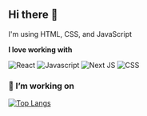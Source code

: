 ## Hi there 👋

I'm using HTML, CSS, and JavaScript

**I love working with**

<div display="flex">
  <img src="https://img.shields.io/badge/react-%2320232a.svg?style=for-the-badge&logo=react&logoColor=%2361DAFB" alt="React"/>
  <img src="https://img.shields.io/badge/javascript-%23007ACC.svg?style=for-the-badge&logo=javascript&logoColor=white" alt="Javascript"/>
  <img src="https://img.shields.io/badge/Next-black?style=for-the-badge&logo=next.js&logoColor=white" alt="Next JS"/>
  <img src="https://img.shields.io/badge/css-%231572B6.svg?style=for-the-badge&logo=css&logoColor=white" alt="CSS"/>
</div>

### 🔭 I’m working on

[![Top Langs](https://github-readme-stats.vercel.app/api/top-langs/?username=mobinarashidi&layout=donut)](https://github.com/mobinarashidi/github-readme-stats)
